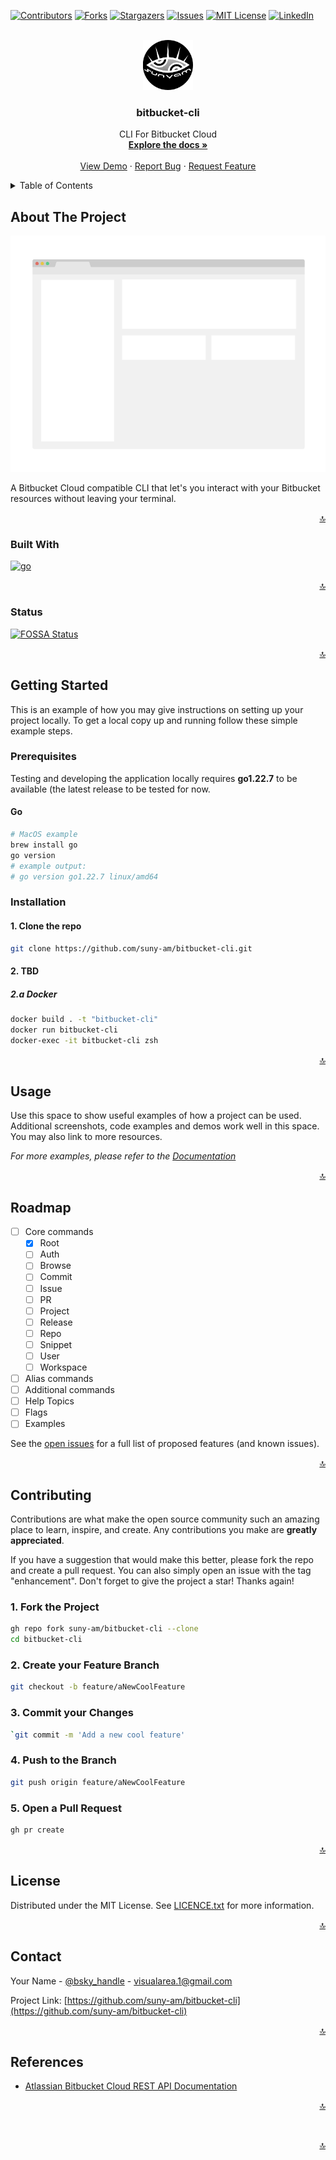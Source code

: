 <a name="readme-top"></a>

<!-- PROJECT SHIELDS -->
[![Contributors][contributors-shield]][contributors-url]
[![Forks][forks-shield]][forks-url]
[![Stargazers][stars-shield]][stars-url]
[![Issues][issues-shield]][issues-url]
[![MIT License][license-shield]][license-url]
[![LinkedIn][linkedin-shield]][linkedin-url]

<!-- PROJECT LOGO -->
<br />
<div align="center">
  <a href="https://github.com/suny-am/bitbucket-cli">
    <img src=".docs/images/logo.png" alt="Logo" width="80" height="80">
  </a>

<h3 align="center">bitbucket-cli</h3>

  <p align="center">
    CLI For Bitbucket Cloud
    <br />
    <a href="https://github.com/suny-am/bitbucket-cli"><strong>Explore the docs »</strong></a>
    <br />
    <br />
    <a href="https://github.com/suny-am/bitbucket-cli">View Demo</a>
    ·
    <a href="https://github.com/suny-am/bitbucket-cli/issues/new?labels=bug&template=bug-report---.md">Report Bug</a>
    ·
    <a href="https://github.com/suny-am/bitbucket-cli/issues/new?labels=enhancement&template=feature-request---.md">Request Feature</a>
  </p>
</div>

<!-- TABLE OF CONTENTS -->
<details>
  <summary>Table of Contents</summary>
  <ol>
    <li>
      <a href="#about-the-project">About The Project</a>
      <ul>
        <li><a href="#built-with">Built With</a></li>
        <li><a href="#status">Built With</a></li>
      </ul>
    </li>
    <li>
      <a href="#getting-started">Getting Started</a>
      <ul>
        <li><a href="#prerequisites">Prerequisites</a></li>
        <li><a href="#installation">Installation</a></li>
      </ul>
    </li>
    <li><a href="#usage">Usage</a></li>
    <li><a href="#roadmap">Roadmap</a></li>
    <li><a href="#contributing">Contributing</a></li>
    <li><a href="#license">License</a></li>
    <li><a href="#contact">Contact</a></li>
    <!-- <li><a href="#acknowledgments">Acknowledgments</a></li> -->
    <li><a href="#references">References</a></li>
  </ol>
</details>

<!-- ABOUT THE PROJECT -->
## About The Project

[![Product Name Screen Shot][product-screenshot]](https://example.com)

A Bitbucket Cloud compatible CLI that let's you interact with your Bitbucket resources without leaving your terminal.

<p align="right"><a href="#readme-top">🔝</a></p>

### Built With

[![go][go]][go-url]

<p align="right"><a href="#readme-top">🔝</a></p>

### Status

[![FOSSA Status](https://app.fossa.com/api/projects/custom%2B45338%2Fgithub.com%2Fsuny-am%2Fbitbucket-cli.svg?type=shield&issueType=license)](https://app.fossa.com/projects/custom%2B45338%2Fgithub.com%2Fsuny-am%2Fbitbucket-cli?ref=badge_shield&issueType=license)

<p align="right"><a href="#readme-top">🔝</a></p>

<!-- GETTING STARTED -->
## Getting Started

This is an example of how you may give instructions on setting up your project locally.
To get a local copy up and running follow these simple example steps.

### Prerequisites

Testing and developing the application locally requires **go1.22.7** to be available (the latest release to be tested for now.

#### Go

  ```sh
  # MacOS example
  brew install go
  go version
  # example output: 
  # go version go1.22.7 linux/amd64  
  ```

### Installation

#### 1. Clone the repo

   ```sh
   git clone https://github.com/suny-am/bitbucket-cli.git
   ```

#### 2. TBD

##### 2.a Docker

   ```sh
   docker build . -t "bitbucket-cli"
   docker run bitbucket-cli
   docker-exec -it bitbucket-cli zsh
   ```

<p align="right"><a href="#readme-top">🔝</a></p>

<!-- USAGE EXAMPLES -->
## Usage

Use this space to show useful examples of how a project can be used. Additional screenshots, code examples and demos work well in this space. You may also link to more resources.

_For more examples, please refer to the [Documentation](https://example.com)_

<p align="right"><a href="#readme-top">🔝</a></p>

<!-- ROADMAP -->
## Roadmap

- [ ] Core commands
  - [x] Root 
  - [ ] Auth
  - [ ] Browse
  - [ ] Commit
  - [ ] Issue
  - [ ] PR
  - [ ] Project
  - [ ] Release
  - [ ] Repo
  - [ ] Snippet
  - [ ] User
  - [ ] Workspace
- [ ] Alias commands
- [ ] Additional commands
- [ ] Help Topics
- [ ] Flags
- [ ] Examples

See the [open issues](https://github.com/suny-am/bitbucket-cli/issues) for a full list of proposed features (and known issues).

<p align="right"><a href="#readme-top">🔝</a></p>

<!-- CONTRIBUTING -->
## Contributing

Contributions are what make the open source community such an amazing place to learn, inspire, and create. Any contributions you make are **greatly appreciated**.

If you have a suggestion that would make this better, please fork the repo and create a pull request. You can also simply open an issue with the tag "enhancement".
Don't forget to give the project a star! Thanks again!

### 1. Fork the Project

```sh
gh repo fork suny-am/bitbucket-cli --clone
cd bitbucket-cli
```

### 2. Create your Feature Branch

```sh
git checkout -b feature/aNewCoolFeature
```

### 3. Commit your Changes

```sh
`git commit -m 'Add a new cool feature'
```

### 4. Push to the Branch

```sh
git push origin feature/aNewCoolFeature
```

### 5. Open a Pull Request

```sh
gh pr create 
```

<p align="right"><a href="#readme-top">🔝</a></p>

<!-- LICENSE -->
## License

Distributed under the MIT License. See [LICENCE.txt](LICENCE.txt) for more information.

<p align="right"><a href="#readme-top">🔝</a></p>

<!-- CONTACT -->
## Contact

Your Name - [@bsky_handle](https://bsky.app/profile/bsky_handle) - <visualarea.1@gmail.com>

Project Link: [https://github.com/suny-am/bitbucket-cli](https://github.com/suny-am/bitbucket-cli)

<p align="right"><a href="#readme-top">🔝</a></p>

## References

- [Atlassian Bitbucket Cloud REST API Documentation](https://developer.atlassian.com/cloud/bitbucket/rest/)

<p align="right"><a href="#readme-top">🔝</a></p>

<!-- ACKNOWLEDGMENTS -->

<!-- 
## Acknowledgments

<div style="padding:10px; border-radius: 5px;">

I would like to thank the following people for their contributions and support:

<div style="padding:10px; border-radius: 5px; margin: 10px 0;">

### [@contributor1](https://github.com/contributor1) - for providing helpful feedback and suggestions

</div>

<div style="padding:10px; border-radius: 5px; margin: 10px 0;">

### [@contributor2](https://github.com/contributor2) - for contributing code and bug fixes

</div>

<div style="padding:10px; border-radius: 5px; margin: 10px 0;">

### [@contributor3](https://github.com/contributor3) - for helping with documentation and testing

</div>

Thank you all for your time and effort in making this project better!

</div> 
-->
  
<br>
<p align="right"><a href="#readme-top">🔝</a></p>

<!-- MARKDOWN LINKS & IMAGES -->
<!-- https://www.markdownguide.org/basic-syntax/#reference-style-links -->
[contributors-shield]: https://img.shields.io/github/contributors/suny-am/bitbucket-cli.svg?style=for-the-badge
[contributors-url]: https://github.com/suny-am/bitbucket-cli/graphs/contributors
[forks-shield]: https://img.shields.io/github/forks/suny-am/bitbucket-cli?style=for-the-badge
[forks-url]: https://github.com/suny-am/bitbucket-cli/network/members
[stars-shield]: https://img.shields.io/github/stars/suny-am/bitbucket-cli.svg?style=for-the-badge
[stars-url]: https://github.com/suny-am/bitbucket-cli/stargazers
[issues-shield]: https://img.shields.io/github/issues/suny-am/bitbucket-cli.svg?style=for-the-badge
[issues-url]: https://github.com/suny-am/bitbucket-cli/issues
[license-shield]: https://img.shields.io/github/license/suny-am/bitbucket-cli.svg?style=for-the-badge
[license-url]: https://github.com/suny-am/bitbucket-cli/blob/master/LICENSE.txt
[linkedin-shield]: https://img.shields.io/badge/-LinkedIn-black.svg?style=for-the-badge&logo=linkedin&colorB=555
[linkedin-url]: https://linkedin.com/in/carl-sandberg-01070a2b6/
[product-screenshot]: .docs/images/screenshot.png
[go]: https://img.shields.io/badge/go-%2300ADD8?style=for-the-badge&logo=go&logoColor=white&logoSize=auto
[go-url]: https://go.dev/
